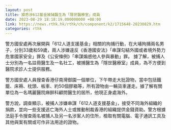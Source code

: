 ```yaml
---
layout: post
title: 據悉涉612基金被捕醫生為「隱世醫療室」成員
date: 2023-08-29 18:18:19.000000000 +08:00
link: https://news.rthk.hk/rthk/ch/component/k2/1715648-20230829.htm
categories: rthk
---
```


警方國安處再次展開與「612人道支援基金」相關的拘捕行動，在大埔拘捕兩名男子，分別33歲和59歲，兩人涉嫌違反《香港國安法》「串謀勾結外國或者境外勢力危害國家安全」罪及《公安條例》「串謀煽惑他人參與暴動」罪。 據了解，被捕人士分別為一名註冊醫生及一名社工，被捕醫生為「隱世醫療室」成員，為不方便到醫院求診人士提供服務。

警方國安處人員搜查香港仔南灣御園一個單位，下午帶走大批證物，當中包括鐵籠、床褥、枕頭、板車、約50個膠箱等，所有證物由一輛貨車運走。據了解有關單位為一名瑪麗醫院麻醉科顧問醫生的居所，他現正身處海外。

警方說，調查顯示，被捕人涉嫌串謀「612人道支援基金」，接受不同海外組織的捐款，並向一些支援逃亡海外人士或推動制裁香港的組織提供金錢資助。警方根據法庭手令搜查兩名被捕人及另一名涉案人的住所，檢取有關電腦、電子通訊工具及其他與案有關或可作非法用途的證物。
